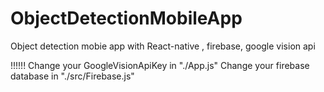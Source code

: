 # ObjectDetectionMobileApp
Object detection mobie app with React-native , firebase, google vision api 

!!!!!!
Change your GoogleVisionApiKey  in "./App.js"
Change your firebase database in "./src/Firebase.js"